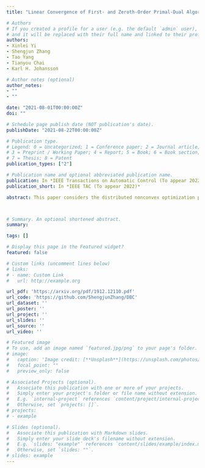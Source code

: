 ```yaml
---
title: "Linear Convergence of First- and Zeroth-Order Primal-Dual Algorithms for Distributed Nonconvex Optimization"

# Authors
# If you created a profile for a user (e.g. the default `admin` user), write the username (folder name) here 
# and it will be replaced with their full name and linked to their profile.
authors:
- Xinlei Yi
- Shengjun Zhang
- Tao Yang
- Tianyou Chai
- Karl H. Johansson

# Author notes (optional)
author_notes:
- ""
- ""

date: "2021-08-01T00:00:00Z"
doi: ""

# Schedule page publish date (NOT publication's date).
publishDate: "2021-08-22T00:00:00Z"

# Publication type.
# Legend: 0 = Uncategorized; 1 = Conference paper; 2 = Journal article;
# 3 = Preprint / Working Paper; 4 = Report; 5 = Book; 6 = Book section;
# 7 = Thesis; 8 = Patent
publication_types: ["2"]

# Publication name and optional abbreviated publication name.
publication: In *IEEE Transactions on Automatic Control (To appear 2022)*
publication_short: In *IEEE TAC (To appear 2022)*

abstract: This paper considers the distributed nonconvex optimization problem of minimizing a global cost function formed by a sum of local cost functions by using local information exchange.  We first propose a distributed first-order primal-dual algorithm. We show that it converges sublinearly to a stationary point if each local cost function is smooth and linearly to a global optimum under an additional condition that the global cost function satisfies the Polyak-{\L}ojasiewicz condition. This condition is weaker than strong convexity, which is a standard condition for proving linear convergence of distributed optimization algorithms, and the global minimizer is not necessarily unique. Motivated by the situations where the gradients are unavailable, we then propose a distributed  zeroth-order algorithm, derived from the proposed distributed first-order algorithm by using a deterministic gradient estimator, and show that it has the same convergence properties as the proposed first-order algorithm  under the same conditions. The theoretical results are illustrated by numerical simulations.



# Summary. An optional shortened abstract.
summary:

tags: []

# Display this page in the Featured widget?
featured: false

# Custom links (uncomment lines below)
# links:
# - name: Custom Link
#   url: http://example.org

url_pdf: 'https://arxiv.org/pdf/1912.12110.pdf'
url_code: 'https://github.com/ShengjunZhang/DBC'
url_dataset: ''
url_poster: ''
url_project: ''
url_slides: ''
url_source: ''
url_video: ''

# Featured image
# To use, add an image named `featured.jpg/png` to your page's folder. 
# image:
#   caption: 'Image credit: [**Unsplash**](https://unsplash.com/photos/pLCdAaMFLTE)'
#   focal_point: ""
#   preview_only: false

# Associated Projects (optional).
#   Associate this publication with one or more of your projects.
#   Simply enter your project's folder or file name without extension.
#   E.g. `internal-project` references `content/project/internal-project/index.md`.
#   Otherwise, set `projects: []`.
# projects:
# - example

# Slides (optional).
#   Associate this publication with Markdown slides.
#   Simply enter your slide deck's filename without extension.
#   E.g. `slides: "example"` references `content/slides/example/index.md`.
#   Otherwise, set `slides: ""`.
# slides: example
---
```


<!-- {{% callout note %}}
Click the *Cite* button above to demo the feature to enable visitors to import publication metadata into their reference management software.
{{% /callout %}}

{{% callout note %}}
Create your slides in Markdown - click the *Slides* button to check out the example.
{{% /callout %}}

Supplementary notes can be added here, including [code, math, and images](https://wowchemy.com/docs/writing-markdown-latex/). -->
